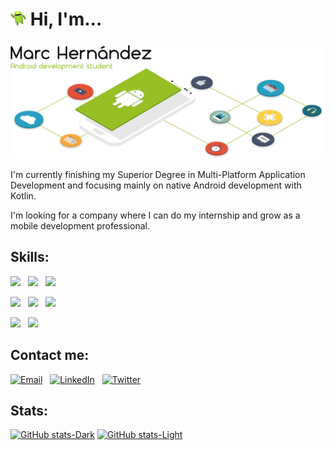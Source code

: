 <!-- <h1 align="left"> Hi 🙋‍♂️, I'm Marc Hernández 👨‍💻</h1> -->

<!-- <h3 align="left"><ins>Superior Degree in Multi-Platform Application Development student</ins></h3> -->

<!-- <h1 align="left"> Hi 🙋‍♂️, I'm...</h1> -->

<h1 align="left"><img src="./hi_android_robot.png" alt="" height="25px"/> Hi, I'm...</h1>

<picture>
  <source media="(prefers-color-scheme: dark)" srcset="./dark_mode_header.png">
  <img alt="Marc Hernández" src="./light_mode_header.png">
</picture>

I'm currently finishing my Superior Degree in Multi-Platform Application Development and focusing mainly on native Android development with Kotlin.

I'm looking for a company where I can do my internship and grow as a mobile development professional.

## Skills:
<div>
<img src="https://img.shields.io/badge/-Android-333333?style=plastic&logo=android" height="22" />
&nbsp;
<img src="https://img.shields.io/badge/-Android%20Studio-333333?style=plastic&logo=android-studio" height="22" />
&nbsp;
<img src="https://img.shields.io/badge/-Kotlin-333333?style=plastic&logo=kotlin" height="22" />
</div>
<p></p>
<div>
<img src="https://img.shields.io/badge/-Firebase-333333?style=plastic&logo=firebase" height="22" />
&nbsp;
<img src="https://img.shields.io/badge/-MySQL-333333?style=plastic&logo=mysql" height="22" />
&nbsp;
<img src="https://img.shields.io/badge/-SQLite-333333?style=plastic&logo=sqlite" height="22" />
&nbsp;
</div>
<p></p>
<div>
<img src="https://img.shields.io/badge/-Java-333333?style=plastic&logo=java" height="22" />
&nbsp;
<img src="https://img.shields.io/badge/-Python-333333?style=plastic&logo=python" height="22" />
</div>

## Contact me:

<p align="left">
<a href="mailto:marc.hernandez.dev@gmail.com"><img alt="Email" src="https://img.shields.io/badge/Email-marc.hernandez.dev@gmail.com-informational?style=plastic&logo=gmail" height="21"></a>
&nbsp;
<a href="https://www.linkedin.com/in/marc-hernandez-armengod/"><img alt="LinkedIn" src="https://img.shields.io/badge/LinkedIn-Marc%20Hernández%20Armengod-informational?style=plastic&logo=linkedin" height="21"></a>
&nbsp;
<a href="https://twitter.com/marchernandez83/"><img alt="Twitter" src="https://img.shields.io/badge/Twitter-@marchernandez83-informational?style=plastic&logo=twitter" height="21"></a>
</p>

## Stats:
 [![GitHub stats-Dark](https://github-readme-stats.vercel.app/api?username=marchdz&show_icons=true&theme=github_dark_dimmed&rank_icon=github&hide=stars#gh-dark-mode-only)](https://github.com/marchdz/github-readme-stats#gh-dark-mode-only)
[![GitHub stats-Light](https://github-readme-stats.vercel.app/api?username=marchdz&show_icons=true&theme=default&rank_icon=github&hide=stars#gh-light-mode-only)](https://github.com/marchdz/github-readme-stats#gh-light-mode-only)
